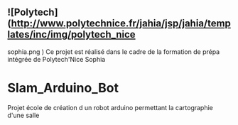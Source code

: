 ![Polytech](http://www.polytechnice.fr/jahia/jsp/jahia/templates/inc/img/polytech_nice
-
sophia.png
)
Ce projet est réalisé dans le cadre de la formation de prépa intégrée de 
Polytech'Nice
Sophia
# Slam_Arduino_Bot
Projet école de création d un robot arduino permettant la cartographie d'une salle
